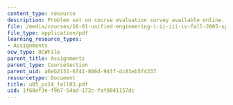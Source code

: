 ```yaml
---
content_type: resource
description: Problem set on course evaluation survey available online.
file: /media/courses/16-01-unified-engineering-i-ii-iii-iv-fall-2005-spring-2006/1f68ef3ef9b754ad172cfaf8841157dc_u05_ps14_fall03.pdf
file_type: application/pdf
learning_resource_types:
- Assignments
ocw_type: OCWFile
parent_title: Assignments
parent_type: CourseSection
parent_uid: a6eb2151-6f41-806d-94ff-dc83eb5f4337
resourcetype: Document
title: u05_ps14_fall03.pdf
uid: 1f68ef3e-f9b7-54ad-172c-faf8841157dc
---
```

